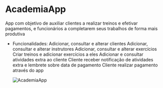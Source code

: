 # AcademiaApp
App com objetivo de auxiliar clientes a realizar treinos e efetivar pagamentos, e funcionários a completarem seus trabalhos de forma mais produtiva

- Funcionalidades:
	Adicionar, consultar e alterar clientes
	Adicionar, consultar e alterar instrutores
	Adicionar, consultar e alterar exercícios
	Criar treinos e adicionar exercícios a eles
	Adicionar e consultar atividades extra ao cliente
	Cliente receber notificação de atividades extra e lembrete sobre data de pagamento
	Cliente realizar pagamento através do app
  
  ![AcademiaApp](https://user-images.githubusercontent.com/43687500/182194701-4addbef1-d653-431f-871a-df32f85b1340.png)
